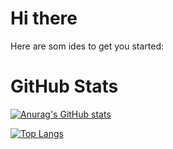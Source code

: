 # Hi there

Here are som ides to get you started: 


# GitHub Stats

[![Anurag's GitHub stats](https://github-readme-stats.vercel.app/api?username=Krittin-Khanueng)](https://github.com/anuraghazra/github-readme-stats)

[![Top Langs](https://github-readme-stats.vercel.app/api/top-langs/?username=Krittin-Khanueng)](https://github.com/anuraghazra/github-readme-stats)



